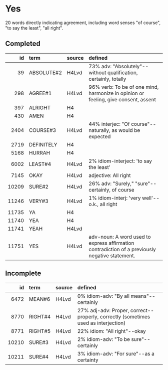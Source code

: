 # Yes

20 words directly indicating agreement, including word senses "of course", "to say the least", "all right".

## Completed

|    id | term       | source   | defined                                                                                         |
|------:|:-----------|:---------|:------------------------------------------------------------------------------------------------|
|    39 | ABSOLUTE#2 | H4Lvd    | 73% adv: "Absolutely"--without qualification, certainly, totally                                |
|   298 | AGREE#1    | H4Lvd    | 96% verb: To be of one mind, harmonize in opinion or feeling, give consent, assent              |
|   397 | ALRIGHT    | H4       |                                                                                                 |
|   430 | AMEN       | H4       |                                                                                                 |
|  2404 | COURSE#3   | H4Lvd    | 44% interjec: "Of course"--naturally, as would be expected                                      |
|  2719 | DEFINITELY | H4       |                                                                                                 |
|  5168 | HURRAH     | H4       |                                                                                                 |
|  6002 | LEAST#4    | H4Lvd    | 2% idiom-interject: 'to say the least'                                                          |
|  7145 | OKAY       | H4Lvd    | adjective: All right                                                                            |
| 10209 | SURE#2     | H4Lvd    | 26% adv: "Surely," "sure"--certainly, of course                                                 |
| 11246 | VERY#3     | H4Lvd    | 1% idiom-interj: 'very well'--o.k., all right                                                   |
| 11735 | YA         | H4       |                                                                                                 |
| 11740 | YEA        | H4       |                                                                                                 |
| 11741 | YEAH       | H4Lvd    |                                                                                                 |
| 11751 | YES        | H4Lvd    | adv-noun: A word used to express affirmation contradiction of a previously  negative statement. |

## Incomplete

|    id | term    | source   | defined                                                                            |
|------:|:--------|:---------|:-----------------------------------------------------------------------------------|
|  6472 | MEAN#6  | H4Lvd    | 0% idiom-adv: "By all means"--certainly                                            |
|  8770 | RIGHT#4 | H4Lvd    | 27% adj-adv: Proper, correct--properly, correctly (sometimes used as interjection) |
|  8771 | RIGHT#5 | H4Lvd    | 22% idiom: "All right"--okay                                                       |
| 10210 | SURE#3  | H4Lvd    | 2% idiom-adv: "To be sure"--certainly                                              |
| 10211 | SURE#4  | H4Lvd    | 3% idiom-adv: "For sure"--as a certainty                                           |